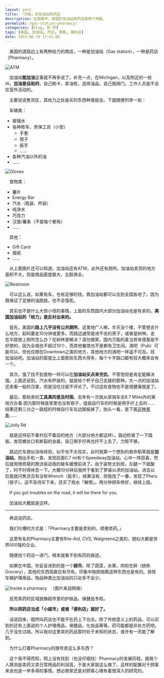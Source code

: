 ```yaml
---
layout: post
title: 「万能」的加油站和药店
description: 在我眼中，美国的加油站和药店是两个神器。
permalink: /gas-station-pharmacy/
categories: [blog, 视·界]
tags: [美国, 加油站, 药店, 零售, 便利店]
date: 2015-06-19 17:41:00
--- 
```

<!-- http://lanternd.qiniudn.com/Pic4Post/ -->

　美国的道路边上有两种给力的商店，一种是加油站（Gas station），一种是药店（Pharmacy）。

![ATM](http://lanternd.qiniudn.com/Pic4Post/gas-station-pharmacy/atm.jpg "ATM")

　加油站**能加油**这事就不再多说了。补充一点，在Michigan，以及附近的一些州，**加油是自助的**，自己刷卡，拿油枪，选择油品，自己按阀门。工作人员是不会在室外活动的。

　主要说说售货区，其给力之处是买的东西种类挺全。下面随便列举一些：

　车辆类：

- 玻璃水
- 各种修车、劳保工具（小型）
	- 手套
	- 钳子
	- 扳手
	- ……
- 各种汽油以外的油
- ……

![Gloves](http://lanternd.qiniudn.com/Pic4Post/gas-station-pharmacy/gloves.jpg "Gloves")

　食物类：

- 薯片
- Energy Bar
- 汽水（瓶装、杯装）
- 纯净水
- 巧克力
- 汉堡/薯条（不是每个都有）
- ……

　其他：

- Gift Card
- 报纸
- ……

　从上面图片还可以知道，加油站还有ATM，此外还有厕所。加油站卖货的地方面积不大，但是商品密度极大，五脏俱全。

![Restroom](http://lanternd.qiniudn.com/Pic4Post/gas-station-pharmacy/restroom.jpg "Restroom")

　可以这么说，如果有车，也有足够的钱，靠加油站都可以去到全国各地了。因为既保证了足够的油跑路，也不会饿死。

　其实也不是什么大惊小怪的事情，上面的东西国内大部分加油站也是有卖的。**美国加油站的「给力」是反衬出来的。**

　首先，美国的**路上几乎没有公共厕所**。这里地广人稀，半天没个楼，不管想去什么地方，起码要走10分钟或更多。而路边通常是进不去的房子，或者是树林。走在半路想上厕所怎么办？在树林里解决？请勿搞笑。国内万能的麦当劳肯德基是不好使的，因为全城也不超过10个，而其他餐馆也不是都有卫生间。酒吧（Pub）可能可以，但也仅限在Downtown之类的地方，其他地方的酒吧一样遥不可及。找加油站吧。加油站的密度比上面那些东西大得多，每个十字路口都有较大概率会有一个。

　其次，饿了找不到食物一样可以在**加油站买点来充饥**。不管饱但是肯定能解决饿。上面还说到，汽水有杯装的，就是给个杯子自己去接的那种。大一点的加油站还卖看一般的汉堡，但是没吃过就不评论了。不过这些食物也不是很健康就是了。

　最后，那些卖的**工具真的是及时雨**。去年有一次我从家骑车去8.7 Miles外的某地方办事.因为那时候是家里也没有钳子，组装自行车的时候是用手拧上去的……结果还剩三分之一路程的时候自行车左边踏板掉了。抬头一看，是下面[这种景象](https://www.google.com/maps/@42.682857,-84.498996,3a,75y,250.11h,83.67t/data=!3m6!1e1!3m4!1s3Tx634RSjOtgESPCP8aNzQ!2e0!7i13312!8i6656)……

![Jolly Rd](http://lanternd.qiniudn.com/Pic4Post/gas-station-pharmacy/jolly-streetview.jpg "Street view of Jolly Rd")

　就是这样前不着村后不着店的地方（大部分地方都这样）。路边检查了一下踏板，发现螺丝口有断裂的金属，自己用手拧再也拧不上去了，力矩不够。

　路边拦车貌似没啥经验，似乎也不太现实，此时我第一个想到的救命稻草就是**加油站**。掏出手机一查，发现前面0.7 mi有个Speedway加油站。心中一阵窃喜，然后就用很奇葩的蹬法驱动我的破车缓慢前进了。由于姿势太别扭，左腿一下就酸了，时不时得休息一下。大概10分钟后我终于看到了梦寐以求的加油站。进去以后我就问售货员有没有Wrench（扳手），结果没有…但我找了一番，发现了Pliers（钳子）。迫不及待买下来，还买了瓶水「解恨」。两分钟把车修好，继续上路。

　If you got troubles on the road, it will be there for you.

　加油站大概就是这样。

------

　再说说药店。

　我们吐槽的方式是：「Pharmacy主要是卖别的，顺便卖药。」

　这里有名的Pharmacy主要有Rite-Aid, CVS, Walgreens之类的，貌似大都是世界500强的企业。

　随便找个药店一进门，根本就看不到有药的痕迹。

　如果在中国，你妥妥进到的是一个**超市**。除了蔬菜，水果，肉和生鲜（统称Grocery），其他的东西简直应有尽有。印象中拖把拖鞋这种东西也是有的。排除车辆护理用品，物品种类比加油站的只会多不会少。

![Inside a pharmacy](http://lanternd.qiniudn.com/Pic4Post/gas-station-pharmacy/inside-pharmacy.jpg "Inside a pharmacy")
　（图片来自网络）

　反而卖药的区域就像超市里的护肤品、保健品专柜。

　**所以把药店当成「小超市」或者「便利店」就好了。**

　话说回来，既然叫药店也不能不在药上下功夫。除了传统意义上的药品，可以买到的还有上面说的个人护理用品，保健品，化妆品等等。药可能都是非处方药吧。几乎没生过病，所以我对这里卖的药品暂时处于未知的状态，或许有一天能了解到。

　为什么打着Pharmacy的旗号卖这么多东西？

　这个我不得而知，网上没有找到（也没仔细找）Pharmacy的发展历程。据我个人猜测是卖药又卖日常用品的利润高，于是大家就这么做了。这样的配置对于顾客来说也是一举多得的事情。想必商家还是对顾客心理有着很深入的研究的。

